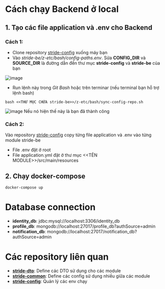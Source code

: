 # Cách chạy Backend ở local
## 1. Tạo các file application và .env cho Backend
### Cách 1:
- Clone repository [stride-config](https://github.com/NLNM-0-0/stride-config) xuống máy bạn
- Vào *stride-be/z-etc/bash/config-paths.env*. Sửa **CONFIG_DIR** và **SOURCE_DIR** là đường dẫn đến thư mục **stride-config** và **stride-be** của bạn

![image](https://github.com/user-attachments/assets/f8b78acf-fcbf-4d81-8900-5caf785c49f3)

- Run lệnh này trong *Git Bash* hoặc trên terminar (nếu terminal bạn hỗ trợ lệnh bash)
```
bash <<THƯ MỤC CHỨA stride-be>>/z-etc/bash/sync-config-repo.sh
```
![image](https://github.com/user-attachments/assets/ee9d2c0a-5854-4102-9314-b6f46f74cdfc)
Nếu nó hiện thế này là bạn đã thành công
### Cách 2:
Vào repository [stride-config](https://github.com/NLNM-0-0/stride-config) copy từng file application và .env vào từng module stride-be
- File .env đặt ở root
- File application.yml đặt ở thư mục <<TÊN MODULE>>/src/main/resources

## 2. Chạy docker-compose
```
docker-compose up
```
# Database connection
- **identity_db**: jdbc:mysql://localhost:3306/identity_db
- **profile_db**: mongodb://localhost:27017/profile_db?authSource=admin
- **notification_db**: mongodb://localhost:27017/notification_db?authSource=admin
# Các repository liên quan
- **[stride-dto](https://github.com/NLNM-0-0/stride-dto)**: Define các DTO sử dụng cho các module
- **[stride-common](https://github.com/NLNM-0-0/stride-common)**: Define các config sử dụng nhiều giữa các module
- **[stride-config](https://github.com/NLNM-0-0/stride-config)**: Quản lý các env chạy
